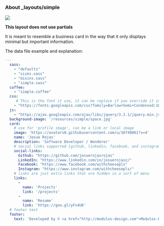 ### About \_layouts/simple

<img src='https://github.com/josuerojasrojas/Modulos-Design/blob/master/docs/Layout-simple.png?raw=true'>

__This layout does not use partials__

It is meant to resemble a business card in the way that it only displays minimal but important information.

The data file example and explanation:
```YAML
---
  sass:
    - "defaults"
    - "sizes.sass"
    - "mixins.sass"
    - "simple.sass"  
  coffee:
    - "simple.coffee"
  css:
     # This is the font it use, it can be replace if you override it in a new sass file after simple.sass
    - "https://fonts.googleapis.com/css?family=Barlow+Semi+Condensed:100,200,400"
  js:
    - "https://ajax.googleapis.com/ajax/libs/jquery/3.2.1/jquery.min.js"
  background-image: '/resources/simple/space.jpg'
  card:
    # use for 'profile image', can be a link or local image
    image: 'https://avatars0.githubusercontent.com/u/10749061?v=4'
    name: 'Josue Rojas'
    description: 'Software Developer / Wonderer'
    # social links supported [github, linkedin, facebook, and instagram] cause only have those images
    social-links:
      Github: "https://github.com/josuerojasrojas"
      LinkedIn: "https://www.linkedin.com/in/josuerojasz/"
      Facebook: "https://www.facebook.com/withcheesepls"
      Instagram: "https://www.instagram.com/withcheesepls/"
    # links are just extra links that are hidden in a sort of menu
    links:
      -
        name: 'Projects'
        link: '/projects'
      -
        name: 'Resume'
        link: 'https://goo.gl/yFs4U6'
  # footer text
  footer:
    text: 'Developed by © <a href="http://modulos-design.com">Modulos-Design</a>'
```
